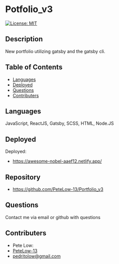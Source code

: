 # Potfolio_v3

[![License: MIT](https://img.shields.io/badge/License-MIT-green.svg)](https://opensource.org/licenses/MIT)

## Description

New portfolio utilizing gatsby and the gatsby cli.

## Table of Contents

- [Languages](#languages)
- [Deployed](#Deployed)
- [Questions](#questions)
- [Contributers](#contributers)

## Languages

JavaScript, ReactJS, Gatsby, SCSS, HTML, Node.JS

## Deployed

Deployed:

- https://awesome-nobel-aaef12.netlify.app/

## Repository

- https://github.com/PeteLow-13/Portfolio_v3

## Questions

Contact me via email or github with questions

## Contributers

- Pete Low:
- [PeteLow-13](http://github.com/PeteLow-13)
- pedritolow@gmail.com
